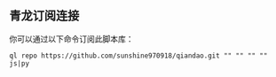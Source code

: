 ## 青龙订阅连接

你可以通过以下命令订阅此脚本库：

```
ql repo https://github.com/sunshine970918/qiandao.git "" "" "" "" js|py

```
